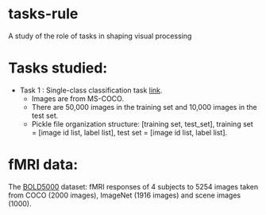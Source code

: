 # tasks-rule
A study of the role of tasks in shaping visual processing


# Tasks studied:
- Task 1 : Single-class classification task [link](https://github.com/hamzakeurti/tasks-rule/blob/master/data/single-class-classification-dataset.pkl).
  - Images are from MS-COCO.
  - There are 50,000 images in the training set and 10,000 images in the test set.
  - Pickle file organization structure: [training set, test_set], training set = [image id list, label list], test set = [image id list, label list].

# fMRI data:
The [BOLD5000](https://bold5000.github.io/) dataset: fMRI responses of 4 subjects to 5254 images taken from COCO (2000 images), ImageNet (1916 images) and scene images (1000).
